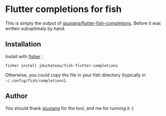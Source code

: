 # Flutter completions for fish

This is simply the output of [qiuxiang/flutter-fish-completions](https://github.com/qiuxiang/flutter-fish-completions). Before it was written suboptimaly by hand.

## Installation

Install with [fisher](https://github.com/jorgebucaran/fisher) :

```fish
fisher install jduchateau/fish-flutter-completions
```

Otherwise, you could copy the file in your fish directory (typically in `~/.config/fish/completions`).

## Author

You should thank [qiuxiang](https://github.com/qiuxiang) for the tool, and me for running it :)
